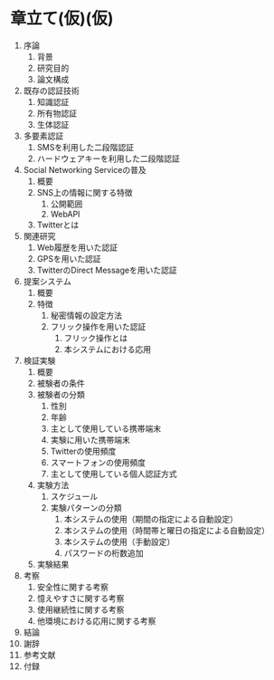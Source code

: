 # 章立て(仮)(仮) #
1. 序論
	1. 背景
	1. 研究目的
	1. 論文構成
1. 既存の認証技術
	1. 知識認証
	2. 所有物認証
	3. 生体認証
1. 多要素認証
	1. SMSを利用した二段階認証
	1. ハードウェアキーを利用した二段階認証
1. Social Networking Serviceの普及
	1. 概要
	1. SNS上の情報に関する特徴
		1. 公開範囲
		1. WebAPI
	1. Twitterとは
1. 関連研究
	1. Web履歴を用いた認証
	1. GPSを用いた認証
	1. TwitterのDirect Messageを用いた認証
1. 提案システム
	1. 概要
	1. 特徴
		1. 秘密情報の設定方法
		1. フリック操作を用いた認証
			1. フリック操作とは
			1. 本システムにおける応用
1. 検証実験
	1. 概要
	1. 被験者の条件
	1. 被験者の分類
		1. 性別
		1. 年齢
		1. 主として使用している携帯端末
		1. 実験に用いた携帯端末
		1. Twitterの使用頻度
		1. スマートフォンの使用頻度
		1. 主として使用している個人認証方式
	2. 実験方法
		1. スケジュール
		1. 実験パターンの分類
			1. 本システムの使用（期間の指定による自動設定）
			1. 本システムの使用（時間帯と曜日の指定による自動設定）
			2. 本システムの使用（手動設定）
			1. パスワードの桁数追加
	3. 実験結果
1. 考察
	1. 安全性に関する考察
	1. 憶えやすさに関する考察
	1. 使用継続性に関する考察
	1. 他環境における応用に関する考察
1. 結論
1. 謝辞
1. 参考文献
1. 付録
